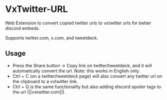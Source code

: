 # VxTwitter-URL
Web Extension to convert copied twitter urls to vxtwitter urls for better discord embeds.

Supports twitter.com, x.com, and tweetdeck.

## Usage
* Press the Share button -> Copy link on twitter/tweetdeck, and it will automatically convert the url. Note: this works in English only.
* Ctrl + C (on a twitter/tweetdeck page) will also convert any twitter url on the clipboard to a vxtwitter link.
* Ctrl + Q is the same functionality but also adding discord spoiler tags to the url (||vxtwitter.com||).
